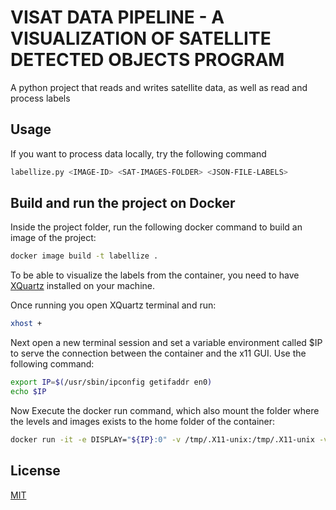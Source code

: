 # VISAT DATA PIPELINE - A VISUALIZATION OF SATELLITE DETECTED OBJECTS PROGRAM
A python project that reads and writes satellite data, as well as read and process labels

## Usage
If you want to process data locally, try the following command

```bash
labellize.py <IMAGE-ID> <SAT-IMAGES-FOLDER> <JSON-FILE-LABELS>
```

## Build and run the project on Docker 
Inside the project folder, run the following docker command to build an image of the project:

```bash
docker image build -t labellize .
```
To be able to visualize the labels from the container, you need to have [XQuartz](https://www.xquartz.org/) installed on your machine.

Once running you open XQuartz terminal and run:

```bash
xhost +
```
Next open a new terminal session and set a variable environment called $IP to serve the connection between the container and the x11 GUI. Use the following command:

```bash
export IP=$(/usr/sbin/ipconfig getifaddr en0)
echo $IP
```
Now Execute the docker run command, which also mount the folder where the levels and images exists to the home folder of the container:

```bash
docker run -it -e DISPLAY="${IP}:0" -v /tmp/.X11-unix:/tmp/.X11-unix -v <DATA-FOLDER>:/home labellize <IMAGE-ID> <SAT-IMAGES-FOLDER> <JSON-FILE-LABELS>
```

## License
[MIT](https://choosealicense.com/licenses/mit/)